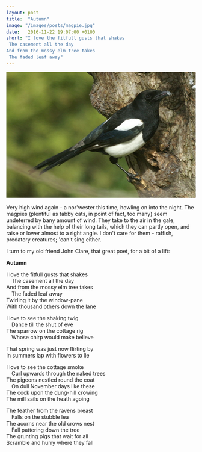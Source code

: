 ```yaml
---
layout: post
title:  "Autumn"
image: "/images/posts/magpie.jpg"
date:   2016-11-22 19:07:00 +0100
short: "I love the fitfull gusts that shakes
 The casement all the day
And from the mossy elm tree takes
 The faded leaf away"
---
```


![A magpie](/images/posts/magpie.jpg)

Very high wind again - a nor'wester this time, howling on into the night. The magpies (plentiful as tabby cats, in point of fact, too many) seem undeterred by bany amount of wind. They take to the air in the gale, balancing with the help of their long tails, which they can partly open, and raise or lower almost to a right angle. I don't care for them - raffish, predatory creatures; 'can't sing either.

I turn to my old friend John Clare, that great poet, for a bit of a lift:

**Autumn**

I love the fitfull gusts that shakes  
 The casement all the day  
And from the mossy elm tree takes  
 The faded leaf away  
Twirling it by the window-pane  
With thousand others down the lane  

I love to see the shaking twig  
 Dance till the shut of eve  
The sparrow on the cottage rig  
 Whose chirp would make believe  

That spring was just now flirting by  
In summers lap with flowers to lie  

I love to see the cottage smoke  
 Curl upwards through the naked trees  
The pigeons nestled round the coat  
 On dull November days like these  
The cock upon the dung-hill crowing  
The mill sails on the heath agoing  

The feather from the ravens breast  
 Falls on the stubble lea  
The acorns near the old crows nest  
 Fall pattering down the tree  
The grunting pigs that wait for all  
Scramble and hurry where they fall  